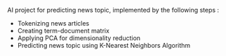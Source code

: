AI project for predicting news topic, implemented by the following steps :
- Tokenizing news articles
- Creating term-document matrix
- Applying PCA for dimensionality reduction
- Predicting news topic using K-Nearest Neighbors Algorithm
 
